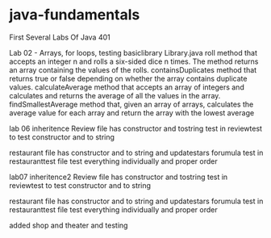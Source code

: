 # java-fundamentals
First Several Labs Of Java 401


Lab 02 - Arrays, for loops, testing
basiclibrary
Library.java
roll
method that accepts an integer n and rolls a six-sided dice n times. The method returns an array containing the values of the rolls.
containsDuplicates
method that returns true or false depending on whether the array contains duplicate values.
calculateAverage
method that accepts an array of integers and calculates and returns the average of all the values in the array.
findSmallestAverage
method that, given an array of arrays, calculates the average value for each array and return the array with the lowest average




lab 06
inheritence
Review file has constructor and tostring
test in reviewtest to test constructor and to string

restaurant file has constructor and to string and updatestars forumula
test in restauranttest file test everything individually and proper order

lab07
inheritence2
Review file has constructor and tostring
test in reviewtest to test constructor and to string

restaurant file has constructor and to string and updatestars forumula
test in restauranttest file test everything individually and proper order

added shop and theater and testing
